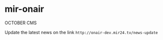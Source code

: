 # mir-onair
OCTOBER CMS

Update the latest news on the link
``http://onair-dev.mir24.tv/news-update``
